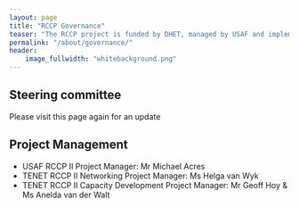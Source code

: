 ```yaml
---
layout: page
title: "RCCP Governance"
teaser: "The RCCP project is funded by DHET, managed by USAF and implemented by TENET. A steering committee provides oversight."
permalink: "/about/governance/"
header: 
    image_fullwidth: "whitebackground.png"
---
```

## Steering committee

Please visit this page again for an update


## Project Management
- USAF RCCP II Project Manager: Mr Michael Acres
- TENET RCCP II Networking Project Manager: Ms Helga van Wyk
- TENET RCCP II Capacity Development Project Manager: Mr Geoff Hoy & Ms Anelda van der Walt
